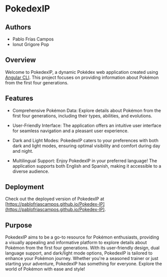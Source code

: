 # PokedexIP

## Authors

- Pablo Frías Campos
- Ionut Grigore Pop

## Overview

Welcome to PokedexIP, a dynamic Pokédex web application created using [Angular CLI](https://github.com/angular/angular-cli). This project focuses on providing information about Pokémon from the first four generations.

## Features

- Comprehensive Pokémon Data: Explore details about Pokémon from the first four generations, including their types, abilities, and evolutions.

- User-Friendly Interface: The application offers an intuitive user interface for seamless navigation and a pleasant user experience.

- Dark and Light Modes: PokedexIP caters to your preferences with both dark and light modes, ensuring optimal visibility and comfort during day and night.

- Multilingual Support: Enjoy PokedexIP in your preferred language! The application supports both English and Spanish, making it accessible to a diverse audience.

## Deployment

Check out the deployed version of PokedexIP at [https://pablofriascampos.github.io/Pokedex-IP](https://pablofriascampos.github.io/Pokedex-IP).

## Purpose

PokedexIP aims to be a go-to resource for Pokémon enthusiasts, providing a visually appealing and informative platform to explore details about Pokémon from the first four generations. With its user-friendly design, dual language support, and dark/light mode options, PokedexIP is tailored to enhance your Pokémon journey. Whether you're a seasoned trainer or just starting your adventure, PokedexIP has something for everyone. Explore the world of Pokémon with ease and style!
